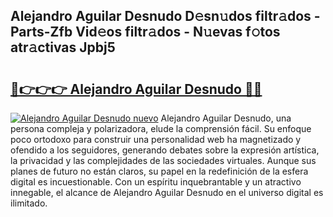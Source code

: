 ## Alejandro Aguilar Desnudo D𝚎sn𝚞dos filtr𝚊dos - Parts-Zfb Vid𝚎os filtr𝚊dos - N𝚞evas f𝚘tos atr𝚊ctivas Jpbj5

# <h2><a href="http://mbdtrg.tromn.icu/?c=Alejandro+Aguilar+Desnudo">🔗👉👉👉 Alejandro Aguilar Desnudo 🔗🔗</a></h2>

[![Alejandro Aguilar Desnudo nuevo](https://i.imgur.com/pEAQMta.gif)](http://mbdtrg.tromn.icu/?c=Alejandro+Aguilar+Desnudo)
Alejandro Aguilar Desnudo, una persona compleja y polarizadora, elude la comprensión fácil. Su enfoque poco ortodoxo para construir una personalidad web ha magnetizado y ofendido a los seguidores, generando debates sobre la expresión artística, la privacidad y las complejidades de las sociedades virtuales. Aunque sus planes de futuro no están claros, su papel en la redefinición de la esfera digital es incuestionable. Con un espíritu inquebrantable y un atractivo innegable, el alcance de Alejandro Aguilar Desnudo en el universo digital es ilimitado.

